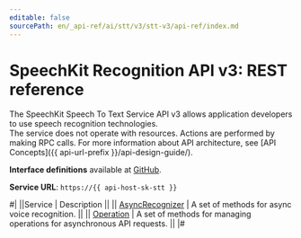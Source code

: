 ```yaml
---
editable: false
sourcePath: en/_api-ref/ai/stt/v3/stt-v3/api-ref/index.md
---
```


# SpeechKit Recognition API v3: REST reference

The SpeechKit Speech To Text Service API v3 allows application developers to use speech recognition technologies. <br>The service does not operate with resources. Actions are performed by making RPC calls. For more information about API architecture, see [API Concepts]({{ api-url-prefix }}/api-design-guide/).

**Interface definitions** available at [GitHub](https://github.com/yandex-cloud/cloudapi/tree/master/yandex/cloud/ai/stt/v3).

**Service URL**: `https://{{ api-host-sk-stt }}`

#|
||Service | Description ||
|| [AsyncRecognizer](AsyncRecognizer/index.md) | A set of methods for async voice recognition. ||
|| [Operation](Operation/index.md) | A set of methods for managing operations for asynchronous API requests. ||
|#